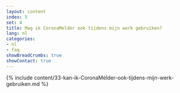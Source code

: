 ```yaml
---
layout: content
index: 5
set: 4
title: Mag ik CoronaMelder ook tijdens mijn werk gebruiken?
lang: nl
categories:
- nl
- faq
showBreadCrumbs: true
showContact: true
---
```

{% include content/33-kan-ik-CoronaMelder-ook-tijdens-mijn-werk-gebruiken.md %}
